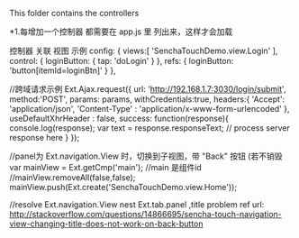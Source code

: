 This folder contains the controllers

*1.每增加一个控制器 都需要在 app.js 里 列出来，这样才会加载

控制器 关联 视图 示例
config: {
        views:[
            'SenchaTouchDemo.view.Login'
        ],
        control: {
            loginButton: {
                tap: 'doLogin'
            }
        },
        refs: {
            loginButton: 'button[itemId=loginBtn]'
        }
    },

//跨域请求示例
Ext.Ajax.request({
                url: 'http://192.168.1.7:3030/login/submit',
                method:'POST',
                params: params,
                withCredentials:true,
                headers:{
                    'Accept': 'application/json',
                    'Content-Type' : 'application/x-www-form-urlencoded'
                },
                useDefaultXhrHeader : false,
                success: function(response){
                    console.log(response);
                    var text = response.responseText;
                    // process server response here
                }
            });

 //panel为 Ext.navigation.View 时，切换到子视图，带 "Back" 按钮 (若不销毁
 var mainView = Ext.getCmp('main'); //main 是组件id
//mainView.removeAll(false,false);
mainView.push(Ext.create('SenchaTouchDemo.view.Home'));

//resolve Ext.navigation.View nest Ext.tab.panel ,title problem
ref url:
http://stackoverflow.com/questions/14866695/sencha-touch-navigation-view-changing-title-does-not-work-on-back-button